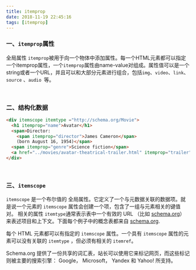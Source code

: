 ```yaml
---
title: itemprop
date: 2018-11-19 22:45:16
tags: [itemprop]
---
```


### 一、`itemprop`属性

全局属性 `itemprop`被用于向一个物体中添加属性。每一个HTML元素都可以指定一个itemprop属性，一个`itemprop`属性由name-value对组成。属性值可以是一个string或者一个URL，并且可以和大部分元素进行组合，包括`img`、`video`、`link`、`source` 、`audio `等。

<!--more-->

<br/>

### 二、结构化数据 

```html
<div itemscope itemtype ="http://schema.org/Movie">
  <h1 itemprop="name">Avatar</h1>
  <span>Director:
    <span itemprop="director">James Cameron</span>
    (born August 16, 1954)</span>
  <span itemprop="genre">Science fiction</span>
  <a href="../movies/avatar-theatrical-trailer.html" itemprop="trailer">Trailer</a>
</div>
```

<br/>

### 三、`itemscope` 

`itemscope` 是一个布尔值的 全局属性。它定义了一个与元数据关联的数据项。就是说一个元素的 `itemscope` 属性会创建一个项，包含了一组与元素相关的键值对。 相关的属性 `itemtype`通常表示表中一个有效的 URL （比如 [schema.org](http://schema.org/)） 来表述项目和上下文。下面每个例子中的概念表都来自 [schema.org](https://schema.org/). 



每个 HTML 元素都可以有指定的 `itemscope` 属性。一个具有 `itemscope` 属性的元素可以没有关联的 `itemtype` ，但必须有相关的 `itemref`。 



Schema.org 提供了一份共享的词汇表，站长可以使用它来标记网页，而这些标记则被主要的搜索引擎： Google， Microsoft， Yandex 和 Yahoo! 所支持。 